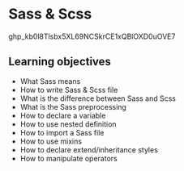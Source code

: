 # Sass & Scss
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
## Learning objectives
- What Sass means
- How to write Sass & Scss file
- What is the difference between Sass and Scss
- What is the Sass preprocessing
- How to declare a variable
- How to use nested definition
- How to import a Sass file
- How to use mixins
- How to declare extend/inheritance styles
- How to manipulate operators
